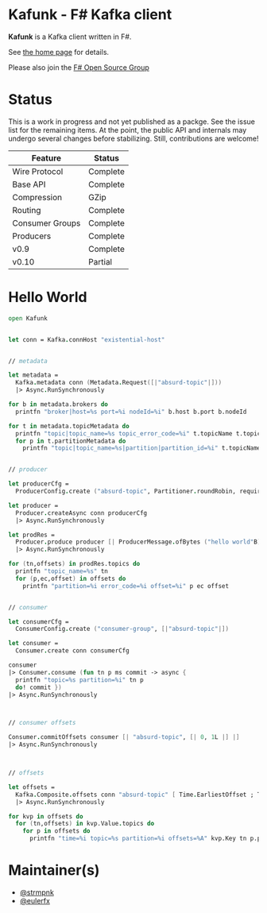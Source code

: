 # Kafunk - F# Kafka client

**Kafunk** is a Kafka client written in F#.

See [the home page](http://jet.github.io/kafunk) for details.

Please also join the [F# Open Source Group](http://fsharp.github.com)

# Status

This is a work in progress and not yet published as a packge. See the issue list for the remaining items. At the point, the public API and internals may undergo several changes before stabilizing. Still, contributions are welcome!

| Feature         | Status   |
| ----------------|----------|
| Wire Protocol   | Complete |
| Base API        | Complete |
| Compression     | GZip     |
| Routing         | Complete |
| Consumer Groups | Complete |
| Producers       | Complete |
| v0.9            | Complete |
| v0.10           | Partial  |

# Hello World

```fsharp
open Kafunk


let conn = Kafka.connHost "existential-host"


// metadata

let metadata = 
  Kafka.metadata conn (Metadata.Request([|"absurd-topic"|])) 
  |> Async.RunSynchronously

for b in metadata.brokers do
  printfn "broker|host=%s port=%i nodeId=%i" b.host b.port b.nodeId

for t in metadata.topicMetadata do
  printfn "topic|topic_name=%s topic_error_code=%i" t.topicName t.topicErrorCode
  for p in t.partitionMetadata do
    printfn "topic|topic_name=%s|partition|partition_id=%i" t.topicName p.partitionId


// producer

let producerCfg =
  ProducerConfig.create ("absurd-topic", Partitioner.roundRobin, requiredAcks = RequiredAcks.Local)

let producer =
  Producer.createAsync conn producerCfg
  |> Async.RunSynchronously

let prodRes =
  Producer.produce producer [| ProducerMessage.ofBytes ("hello world"B) |]
  |> Async.RunSynchronously

for (tn,offsets) in prodRes.topics do
  printfn "topic_name=%s" tn
  for (p,ec,offset) in offsets do
    printfn "partition=%i error_code=%i offset=%i" p ec offset


// consumer

let consumerCfg = 
  ConsumerConfig.create ("consumer-group", [|"absurd-topic"|])

let consumer =
  Consumer.create conn consumerCfg

consumer
|> Consumer.consume (fun tn p ms commit -> async {
  printfn "topic=%s partition=%i" tn p
  do! commit })
|> Async.RunSynchronously



// consumer offsets

Consumer.commitOffsets consumer [| "absurd-topic", [| 0, 1L |] |]
|> Async.RunSynchronously



// offsets

let offsets = 
  Kafka.Composite.offsets conn "absurd-topic" [ Time.EarliestOffset ; Time.LatestOffset ] 1
  |> Async.RunSynchronously

for kvp in offsets do
  for (tn,offsets) in kvp.Value.topics do
    for p in offsets do
      printfn "time=%i topic=%s partition=%i offsets=%A" kvp.Key tn p.partition p.offsets
```

# Maintainer(s)

- [@strmpnk](https://github.com/strmpnk)
- [@eulerfx](https://github.com/eulerfx)
